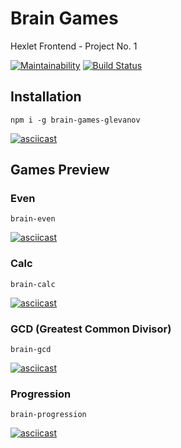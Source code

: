 # Brain Games
Hexlet Frontend - Project No. 1

[![Maintainability](https://api.codeclimate.com/v1/badges/bf5c5f59978bd692fbe5/maintainability)](https://codeclimate.com/github/glevanov/project-lvl1-s388/maintainability)
[![Build Status](https://travis-ci.org/glevanov/project-lvl1-s388.svg?branch=master)](https://travis-ci.org/glevanov/project-lvl1-s388)

## Installation
```npm i -g brain-games-glevanov```

[![asciicast](https://asciinema.org/a/ptlygE3twJbQoJEq0BU7b2ee4.svg)](https://asciinema.org/a/ptlygE3twJbQoJEq0BU7b2ee4)

## Games Preview

### Even
```brain-even```

[![asciicast](https://asciinema.org/a/W6mC5hdjZ8DPBpvr8g7ofaDXY.svg)](https://asciinema.org/a/W6mC5hdjZ8DPBpvr8g7ofaDXY)

### Calc
```brain-calc```

[![asciicast](https://asciinema.org/a/bXzl0WGB85AGSbGIbWyi8M7QB.svg)](https://asciinema.org/a/bXzl0WGB85AGSbGIbWyi8M7QB)


### GCD (Greatest Common Divisor)
```brain-gcd```

[![asciicast](https://asciinema.org/a/v2nXCbgTZn9sqJ1C8XAPS2xnL.svg)](https://asciinema.org/a/v2nXCbgTZn9sqJ1C8XAPS2xnL)

### Progression
```brain-progression```

[![asciicast](https://asciinema.org/a/AA5p6Wfl4vI8ze1pS4Z5tPZzx.svg)](https://asciinema.org/a/AA5p6Wfl4vI8ze1pS4Z5tPZzx)
